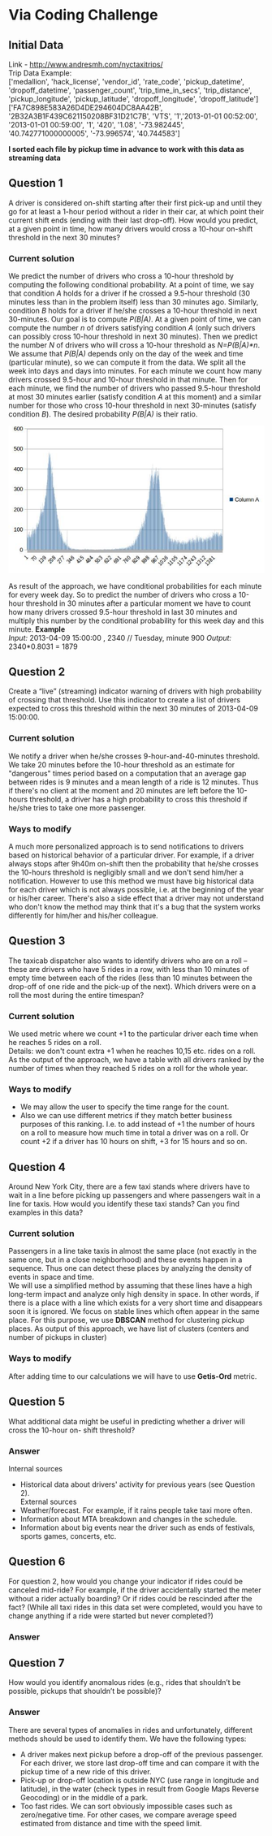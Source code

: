 # Via Coding Challenge
## Initial Data  
Link - http://www.andresmh.com/nyctaxitrips/  
Trip Data Example:  
['medallion', 'hack_license', 'vendor_id', 'rate_code', 'pickup_datetime', 'dropoff_datetime', 'passenger_count', 'trip_time_in_secs', 'trip_distance', 'pickup_longitude', 'pickup_latitude', 'dropoff_longitude', 'dropoff_latitude']  
['FA7C898E583A26D4DE294604DC8AA42B', '2B32A3B1F439C621150208BF31D21C7B', 'VTS', '1','2013-01-01 00:52:00', '2013-01-01 00:59:00', '1', '420', '1.08', '-73.982445', '40.742771000000005', '-73.996574', '40.744583']  
  
**I sorted each file by pickup time in advance to work with this data as streaming data**

## Question 1
A driver is considered on-shift starting after their first pick-up and until they go for at least a 
1-hour period without a rider in their car, at which point their current shift ends (ending with their
last drop-off). How would you predict, at a given point in time, how many drivers would cross a
10-hour on-shift threshold in the next 30 minutes?
### Current solution
We predict the number of drivers who cross a 10-hour threshold by computing the following conditional
probability. At a point of time, we say that condition _A_ holds for a driver if he crossed a 9.5-hour 
threshold (30 minutes less than in the problem itself) less than 30 minutes ago. Similarly, condition _B_
holds for a driver if he/she crosses a 10-hour threshold in next 30-minutes. Our goal is to compute _P(B|A)_.
At a given point of time, we can compute the number _n_ of drivers satisfying condition _A_ (only such drivers
can possibly cross 10-hour threshold in next 30 minutes). Then we predict the number _N_ of drivers who will
cross a 10-hour threshold as _N=P(B|A)*n_.    
We assume that _P(B|A)_ depends only on the day of the week and time (particular minute), so we can compute it
from the data. We split all the week into days and days into minutes. For each minute we count how many
drivers crossed 9.5-hour and 10-hour threshold in that minute. Then for each minute, we find the number of drivers
who passed 9.5-hour threshold at most 30 minutes earlier (satisfy condition _A_ at this moment) and a similar
number for those who cross 10-hour threshold in next 30-minutes (satisfy condition _B_). The desired probability
_P(B|A)_ is their ratio.    

![alt text][fd]  

[fd]: https://github.com/Samariya57/Via_Coding_Challenge/blob/master/Images/Friday_95.jpg "Friday distribution"  

As result of the approach, we have conditional probabilities for each minute for every week day.
So to predict the number of drivers who cross a 10-hour threshold in 30 minutes after a particular moment we
have to count how many drivers crossed 9.5-hour threshold in last 30 minutes and multiply this number by the
conditional probability for this week day and this minute.
**Example**  
*Input:* 2013-04-09 15:00:00 , 2340 // Tuesday, minute 900 
*Output:* 2340*0.8031 = 1879  
## Question 2
Create a “live” (streaming) indicator warning of drivers with high probability of crossing that
threshold. Use this indicator to create a list of drivers expected to cross this threshold within the
next 30 minutes of 2013-04-09 15:00:00.
### Current solution
We notify a driver when he/she crosses 9-hour-and-40-minutes threshold. We take 20 minutes before the 
10-hour threshold as an estimate for "dangerous" times period based on a computation that
an average gap between rides is 9 minutes and a mean length of a ride is 12 minutes. Thus if there's
no client at the moment and 20 minutes are left before the 10-hours threshold, a driver has a high probability
to cross this threshold if he/she tries to take one more passenger.
### Ways to modify
A much more personalized approach is to send notifications to drivers based on historical behavior of
a particular driver. For example, if a driver always stops after 9h40m on-shift then the
probability that he/she crosses the 10-hours threshold is negligibly small and we don't send him/her
a notification. However to use this method we must have big historical data for each driver
which is not always possible, i.e. at the beginning of the year or his/her career. There's also
a side effect that a driver may not understand who don't know the method may think that it's a bug
that the system works differently for him/her and his/her colleague.
## Question 3
The taxicab dispatcher also wants to identify drivers who are on a roll – these are drivers
who have 5 rides in a row, with less than 10 minutes of empty time between each of the rides
(less than 10 minutes between the drop-off of one ride and the pick-up of the next). Which
drivers were on a roll the most during the entire timespan?  
### Current solution
We used metric where we count +1 to the particular driver each time when he reaches 5 rides on a roll.  
Details: we don't count extra +1 when he reaches 10,15 etc. rides on a roll.  
As the output of the approach, we have a table with all drivers ranked by the number of times when they reached 5 rides on a roll for the whole year.
### Ways to modify
* We may allow the user to specify the time range for the count.  
* Also we can use different metrics if they match better business purposes of this ranking.
I.e. to add instead of +1 the number of hours on a roll to measure how much time in total
a driver was on a roll. Or count +2 if a driver has 10 hours on shift, +3 for 15 hours and so on.
## Question 4
Around New York City, there are a few taxi stands where drivers have to wait in a line before
picking up passengers and where passengers wait in a line for taxis. How would you identify
these taxi stands? Can you find examples in this data?
### Current solution
Passengers in a line take taxis in almost the same place (not exactly in the same one, but in
a close neighborhood) and these events happen in a sequence. Thus one can detect these places
by analyzing the density of events in space and time.  
We will use a simplified method by assuming that these lines have a high long-term impact
and analyze only high density in space. In other words, if there is a place with a line which
exists for a very short time and disappears soon it is ignored. We focus on stable lines which
often appear in the same place.
For this purpose, we use **DBSCAN** method for clustering pickup places.
As output of this approach, we have list of clusters (centers and number of pickups in cluster)  
### Ways to modify
After adding time to our calculations we will have to use **Getis-Ord** metric.
## Question 5
What additional data might be useful in predicting whether a driver will cross the 10-hour on-
shift threshold?
### Answer
Internal sources
* Historical data about drivers' activity for previous years (see Question 2).  
External sources
* Weather/forecast. For example, if it rains people take taxi more often.
* Information about MTA breakdown and changes in the schedule.
* Information about big events near the driver such as ends of festivals, sports games, concerts, etc.
## Question 6
For question 2, how would you change your indicator if rides could be canceled mid-ride?
For example, if the driver accidentally started the meter without a rider actually boarding? Or if
rides could be rescinded after the fact? (While all taxi rides in this data set were completed,
would you have to change anything if a ride were started but never completed?)  
### Answer

## Question 7
How would you identify anomalous rides (e.g., rides that shouldn’t be possible, pickups that
shouldn’t be possible)?  
### Answer
There are several types of anomalies in rides and unfortunately, different methods should be
used to identify them. We have the following types:
* A driver makes next pickup before a drop-off of the previous passenger. For each driver, we store
last drop-off time and can compare it with the pickup time of a new ride of this driver. 
* Pick-up or drop-off location is outside NYC (use range in longitude and latitude), in the
water (check types in result from Google Maps Reverse Geocoding) or in the middle of a park.
* Too fast rides. We can sort obviously impossible cases such as zero/negative time.
For other cases, we compare average speed estimated from distance and time with the speed limit.
